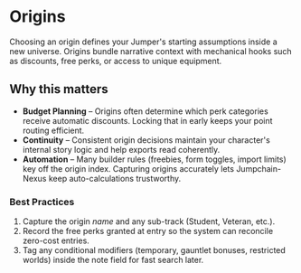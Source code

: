 <!--
Bloodawn

Copyright (c) 2025 Bloodawn

Permission is hereby granted, free of charge, to any person obtaining a copy
of this software and associated documentation files (the "Software"), to deal
in the Software without restriction, including without limitation the rights
to use, copy, modify, merge, publish, distribute, sublicense, and/or sell
copies of the Software, and to permit persons to do so, subject to the
following conditions:

The above copyright notice and this permission notice shall be included in all
copies or substantial portions of the Software.

THE SOFTWARE IS PROVIDED "AS IS", WITHOUT WARRANTY OF ANY KIND, EXPRESS OR
IMPLIED, INCLUDING BUT NOT LIMITED TO THE WARRANTIES OF MERCHANTABILITY,
FITNESS FOR A PARTICULAR PURPOSE AND NONINFRINGEMENT. IN NO EVENT SHALL THE
AUTHORS OR COPYRIGHT HOLDERS BE LIABLE FOR ANY CLAIM, DAMAGES OR OTHER
LIABILITY, WHETHER IN AN ACTION OF CONTRACT, TORT OR OTHERWISE, ARISING FROM,
OUT OF OR IN CONNECTION WITH THE SOFTWARE OR THE USE OR OTHER DEALINGS IN THE
SOFTWARE.
-->

# Origins

Choosing an origin defines your Jumper's starting assumptions inside a new universe. Origins bundle narrative context with mechanical hooks such as discounts, free perks, or access to unique equipment.

## Why this matters

- **Budget Planning** – Origins often determine which perk categories receive automatic discounts. Locking that in early keeps your point routing efficient.
- **Continuity** – Consistent origin decisions maintain your character's internal story logic and help exports read coherently.
- **Automation** – Many builder rules (freebies, form toggles, import limits) key off the origin index. Capturing origins accurately lets Jumpchain-Nexus keep auto-calculations trustworthy.

### Best Practices

1. Capture the origin *name* and any sub-track (Student, Veteran, etc.).
2. Record the free perks granted at entry so the system can reconcile zero-cost entries.
3. Tag any conditional modifiers (temporary, gauntlet bonuses, restricted worlds) inside the note field for fast search later.
